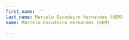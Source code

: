 ```yaml
---
first_name: ''
last_name: Marcelo Escudeiro Hernandes (UEM)
name: Marcelo Escudeiro Hernandes (UEM)

---
```


